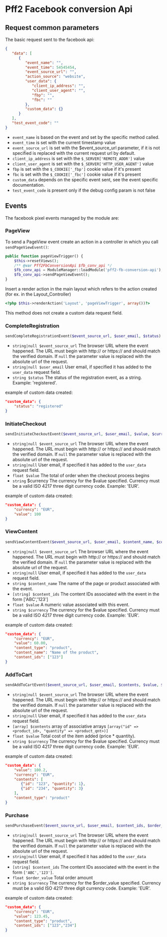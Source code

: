 # Pff2 Facebook conversion Api

## Request common parameters

The basic request sent to the facebook api:
```json
{
   "data": [
      {
         "event_name": "",
         "event_time": 54545454,
         "event_source_url": "",
         "action_source": "website",
         "user_data": {
            "client_ip_address": "",
            "client_user_agent": "",
            "fbp": "",
            "fbc": ""
         },
         "custom_data": {}
      }
   ],
   "test_event_code": ""
}
```
* `event_name` is based on the event and set by the specific method called.
* `event_time` is set with the current timestamp value
* `event_source_url` is set with the $event_source_url parameter, if it is not specified is replaced with the current request url by default. 
* `client_ip_address` is set with the `$_SERVER['REMOTE_ADDR']` value
* `client_user_agent` is set with the `$_SERVER['HTTP_USER_AGENT']` value
* `fbp` is set with the `$_COOKIE['_fbp']` cookie value if it's present
* `fbc` is set with the `$_COOKIE['_fbc']` cookie value if it's present
* `custom_data` depends on the specific event sent, see the event specific documentation.
* `test_event_code` is present only if the debug config param is not false

## Events

The facebook pixel events managed by the module are:
 
### PageView

To send a PageView event create an action in a controller in which you call `sendPageViewEvent()`:
```php 
public function pageViewTrigger() {
    $this->resetViews();
    /** @var Pff2FbConversionApi $fb_conv_api */
    $fb_conv_api = ModuleManager::loadModule('pff2-fb-conversion-api');
    $fb_conv_api->sendPageViewEvent();
}
``` 
Insert a render action in the main layout which refers to the action created (for ex. in the Layout_Controller)

```php
<?php $this->renderAction('Layout', 'pageViewTrigger', array())?>
```

This method does not create a custom data request field.

### CompleteRegistration
```php
sendCompleteRegistrationEvent($event_source_url, $user_email, $status)
```
* `string|null $event_source_url` The browser URL where the event happened. The URL must begin with http:// or https:// and should match the verified domain.
If `null` the parameter value is replaced with the absolute url of the request.
* `string|null $user_email` User email, if specified it has added to the `user_data` request field.
* `string $status` The status of the registration event, as a string. Example: 'registered'.

example of custom data created:

```json
"custom_data": {
    "status": "registered"
}
```
### InitiateCheckout

```php
sendInitiateCheckoutEvent($event_source_url, $user_email, $value, $currency = "EUR")
```
 * `string|null $event_source_url` The browser URL where the event happened. The URL must begin with http:// or https:// and should match the verified domain. If `null` the parameter value is replaced with the absolute url of the request.
 * `string|null` User email, if specified it has added to the `user_data` request field.
 * `float $value` The total of order when the checkout process begins
 * `string` $currency The currency for the $value specified. Currency must be a valid ISO 4217 three digit currency code. Example: 'EUR'.

example of custom data created:

```json
"custom_data": {
    "currency": "EUR",
    "value": 100
}
```

### ViewContent

```php
sendViewContentEvent($event_source_url, $user_email, $content_name, $content_ids, $value, $currency = "EUR")
```

 * `string|null $event_source_url` The browser URL where the event happened. The URL must begin with http:// or https:// and should match the verified domain. If `null` the parameter value is replaced with the absolute url of the request.
 * `string|null` User email, if specified it has added to the `user_data` request field.
 * `string $content_name` The name of the page or product associated with the event.
 * `[string] $content_ids` The content IDs associated with the event in the form ['ABC','123']
 * `float $value` A numeric value associated with this event.
 * `string $currency` The currency for the $value specified. Currency must be a valid ISO 4217 three digit currency code. Example: 'EUR'.

example of custom data created:

```json
"custom_data": {
    "currency": "EUR",
    "value": 60.00,
    "content_type": "product",
    "content_name": "Name of the product",
    "content_ids": ["123"]
}
```

### AddToCart

```php
sendAddToCartEvent($event_source_url, $user_email, $contents, $value, $currency = "EUR")
```

* `string|null $event_source_url` The browser URL where the event happened. The URL must begin with http:// or https:// and should match the verified domain. If `null` the parameter value is replaced with the absolute url of the request.
* `string|null` User email, if specified it has added to the `user_data` request field.
* `[array] $contents` array of associative arrays `[array("id" => <product_id>, "quantity" => <product_qnt>)]`
* `float $value` Total cost of the item added (price * quantity).
* `string $currency` The currency for the $value specified. Currency must be a valid ISO 4217 three digit currency code. Example: 'EUR'.

example of custom data created: 
```json
"custom_data": {
    "value": 100.2,
    "currency": "EUR",
    "contents": [
       {"id": "123", "quantity": 1},
       {"id": "234", "quantity": 3}
    ],
    "content_type": "product"
}
```

### Purchase

```php
sendPurchaseEvent($event_source_url, $user_email, $content_ids, $order_value, $currency = "EUR")
```

* `string|null $event_source_url` The browser URL where the event happened. The URL must begin with http:// or https:// and should match the verified domain. If `null` the parameter value is replaced with the absolute url of the request.
* `string|null` User email, if specified it has added to the `user_data` request field.
* `[string] $content_ids` The content IDs associated with the event in the form `['ABC','123']`.
* `float $order_value` Total order amount
* `string $currency` The currency for the $order_value specified. Currency must be a valid ISO 4217 three digit currency code. Example: 'EUR'.

example of custom data created:

```json
"custom_data": {
    "currency": "EUR",
    "value": 123.45,
    "content_type": "product",
    "content_ids": ["123","234"]
}
```

